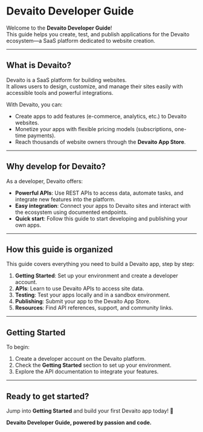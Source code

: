 # Devaito Developer Guide

Welcome to the **Devaito Developer Guide**!  
This guide helps you create, test, and publish applications for the Devaito ecosystem—a SaaS platform dedicated to website creation.

---

## What is Devaito?
Devaito is a SaaS platform for building websites.  
It allows users to design, customize, and manage their sites easily with accessible tools and powerful integrations.

With Devaito, you can:
- Create apps to add features (e-commerce, analytics, etc.) to Devaito websites.
- Monetize your apps with flexible pricing models (subscriptions, one-time payments).
- Reach thousands of website owners through the **Devaito App Store**.

---

## Why develop for Devaito?
As a developer, Devaito offers:

- **Powerful APIs**: Use REST APIs to access data, automate tasks, and integrate new features into the platform.
- **Easy integration**: Connect your apps to Devaito sites and interact with the ecosystem using documented endpoints.
- **Quick start**: Follow this guide to start developing and publishing your own apps.

---

## How this guide is organized
This guide covers everything you need to build a Devaito app, step by step:

1. **Getting Started**: Set up your environment and create a developer account.
2. **APIs**: Learn to use Devaito APIs to access site data.
3. **Testing**: Test your apps locally and in a sandbox environment.
4. **Publishing**: Submit your app to the Devaito App Store.
5. **Resources**: Find API references, support, and community links.

---

## Getting Started

To begin:
1. Create a developer account on the Devaito platform.
2. Check the **Getting Started** section to set up your environment.
3. Explore the API documentation to integrate your features.

---

## Ready to get started?
Jump into **Getting Started** and build your first Devaito app today! 🚀

**Devaito Developer Guide, powered by passion and code.**
